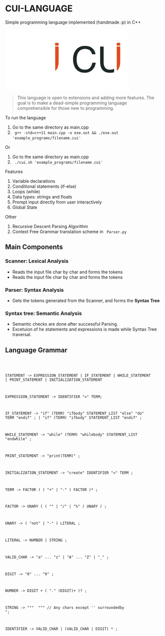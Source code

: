 # CUI-LANGUAGE
Simple programming language implemented (handmade :p) in C++

<div style="display:flex;">
<img src="logolight.png" width="200" height="200">
<img src="logodark.png" width="200" height="200">
</div>

> This language is open to extensions and adding more features. The goal is to make a dead-simple programming language comprehensible for those new to programming.


To run the language
1. Go to the same directory as main.cpp
2. <code> g++ -std=c++11 main.cpp -o exe.out && ./exe.out 'example_programs/filename.cui' </code>


Or

1. Go to the same directory as main.cpp
2. <code> ./cui.sh 'example_programs/filename.cui'</code>


Features
1. Variable declarations
2. Conditional statements (if-else)
4. Loops (while)
5. Data types: strings and floats
6. Prompt input directly from user interactively
7. Global State


Other
1. Recursive Descent Parsing Algorithm
2. Context Free Grammar translation scheme in <code> Parser.py </code>


## Main Components

### Scanner: Lexical Analysis
* Reads the input file char by char and forms the tokens
* Reads the input file char by char and forms the tokens
  
  
### Parser: Syntax Analysis
* Gets the tokens generated from the Scanner, and forms the <b> Syntax Tree </b>

### Syntax tree: Semantic Analysis
* Semantic checks are done after successful Parsing.
* Excetuion of he statements and expressions is made while Syntax Tree traversal.



## Language Grammar

<code>

  STATEMENT -> EXPRESSION_STATEMENT
  | IF_STATEMENT
  | WHILE_STATEMENT
  | PRINT_STATEMENT
  | INITIALIZATION_STATEMENT

  EXPRESSION_STATEMENT -> IDENTIFIER "=" TERM;

  IF_STATEMENT -> "if" (TERM) "ifbody" STATEMENT_LIST "else" "do" TERM "endif" ;
  | "if" (TERM) "ifbody" STATEMENT_LIST "endif" ;

  WHILE_STATEMENT -> "while" (TERM) "whilebody" STATEMENT_LIST "endwhile" ;

  PRINT_STATEMENT -> "print(TERM)" ;

  INITIALIZATION_STATEMENT -> "create" IDENTIFIER "=" TERM ;

  TERM -> FACTOR ( ( "+" | "-" ) FACTOR )* ;

  FACTOR -> UNARY ( ( "*" | "/" | "%" ) UNARY )* ;

  UNARY -> ( "not" | "-" ) LITERAL ;

  LITERAL -> NUMBER | STRING  ;

  VALID_CHAR -> "a" ... "z" | "A" ... "Z" | "_" ;

  DIGIT -> "0" ... "9" ;

  NUMBER -> DIGIT + ( "." (DIGIT)+ )? ;

  STRING -> "\"" <any char> "\"" // Any chars except '\' surroundedby ";

  IDENTIFIER -> VALID_CHAR | (VALID_CHAR | DIGIT) * ;

</code>

  
